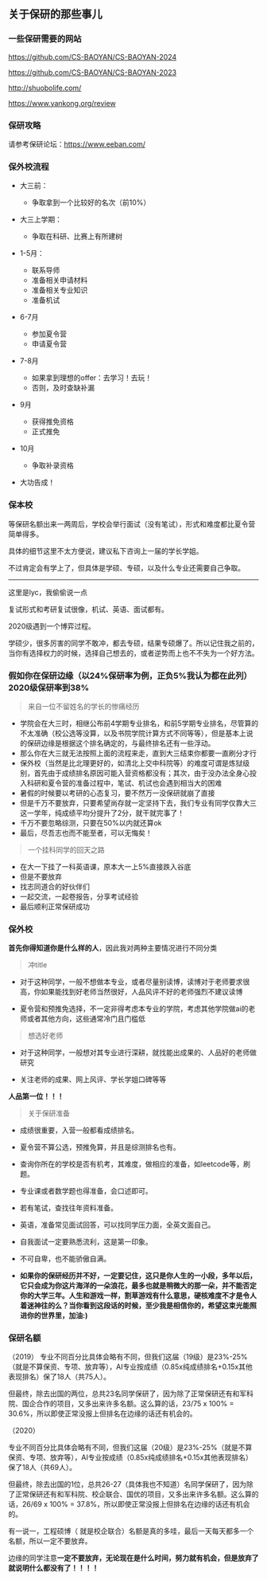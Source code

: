 ## 关于保研的那些事儿

### 一些保研需要的网站

https://github.com/CS-BAOYAN/CS-BAOYAN-2024

https://github.com/CS-BAOYAN/CS-BAOYAN-2023

http://shuobolife.com/

https://www.yankong.org/review

### 保研攻略

请参考保研论坛：https://www.eeban.com/

### 保外校流程

- 大三前：
  - 争取拿到一个比较好的名次（前10%）

- 大三上学期：
  - 争取在科研、比赛上有所建树

- 1-5月：
  - 联系导师
  - 准备相关申请材料
  - 准备相关专业知识
  - 准备机试

- 6-7月
  - 参加夏令营
  - 申请夏令营

- 7-8月
  - 如果拿到理想的offer：去学习！去玩！
  - 否则，及时查缺补漏

- 9月
  - 获得推免资格
  - 正式推免

- 10月
  - 争取补录资格
- 大功告成！

### 保本校

等保研名额出来一两周后，学校会举行面试（没有笔试），形式和难度都比夏令营简单得多。

具体的细节这里不太方便说，建议私下咨询上一届的学长学姐。

不过肯定会有学上了，但具体是学硕、专硕，以及什么专业还需要自己争取。

-------

这里是lyc，我偷偷说一点

复试形式和考研复试很像，机试、英语、面试都有。

2020级遇到一个博弈过程。

学硕少，很多厉害的同学不敢冲，都去专硕，结果专硕爆了。所以记住我之前的，当你有选择权力的时候，选择自己想去的，或者逆势而上也不不失为一个好方法。

### 假如你在保研边缘（以24%保研率为例，正负5%我认为都在此列）2020级保研率到38%

> 来自一位不留姓名的学长的惨痛经历

- 学院会在大三时，相继公布前4学期专业排名，和前5学期专业排名，尽管算的不太准确（校公选等没算，以及书院学院计算方式不同等等），但是基本上说的保研边缘是根据这个排名确定的，与最终排名还有一些浮动。
- 那么你在大三就无法按照上面的流程来走，直到大三结束你都要一直刷分才行
- 保外校（当然是比北理更好的，如清北上交中科院等）的难度可谓是炼狱级别，首先由于成绩排名原因可能入营资格都没有；其次，由于没办法全身心投入科研和夏令营的准备过程中，笔试、机试也会遇到相当大的困难
- 暑假的时候要以考研的心态复习，要不然万一没保研就崩了直接
- 但是千万不要放弃，只要希望尚存就一定坚持下去，我们专业有同学仅靠大三这一学年，纯成绩平均分提升了2分，就干就完事了！
- 千万不要忽略综测，只要在50%以内就还算ok
- 最后，尽吾志也而不能至者，可以无悔矣！

> 一个挂科同学的回天之路

- 在大一下挂了一科英语课，原本大一上5%直接跌入谷底
- 但是不要放弃
- 找志同道合的好伙伴们
- 一起交流，一起卷报告，分享考试经验
- 最后顺利正常保研成功


### 保外校

**首先你得知道你是什么样的人**，因此我对两种主要情况进行不同分类

> 冲title

- 对于这种同学，一般不想做本专业，或者尽量别读博，读博对于老师要求很高，你如果能找到好老师当然很好，人品风评不好的老师强烈不建议读博

- 夏令营和预推免选择，不一定非得考虑本专业的学院，考虑其他学院做ai的老师或者其他方向，这些通常冷门且门槛低

> 想选好老师

- 对于这种同学，一般想对其专业进行深耕，就找能出成果的、人品好的老师做研究

- 关注老师的成果、网上风评、学长学姐口碑等等

**人品第一位！！！**

> 关于保研准备

- 成绩很重要，入营一般都看成绩排名。

- 夏令营不算公选，预推免算，并且是综测排名也有。

- 查询你所在的学校是否有机考，其难度，做相应的准备，如leetcode等，刷题。

- 专业课或者数学题也得准备，会口述即可。

- 若有笔试，查找往年资料准备。

- 英语，准备常见面试回答，可以找同学压力面，全英文面自己。

- 自我面试一定要熟悉流利，这是第一印象。

- 不可自卑，也不能骄傲自满。

- **如果你的保研经历并不好，一定要记住，这只是你人生的一小段，多年以后，它只会成为你这片海洋的一朵浪花，最多也就是稍微大的那一朵，并不能否定你的大学三年。人生和游戏一样，割草游戏有什么意思，硬核难度不才是令人着迷神往的么？当你看到这段话的时候，至少我是相信你的，希望这束光能照进你的世界里，加油:)**

### 保研名额

（2019）
专业不同百分比具体会略有不同，但我们这届（19级）是23%-25%（就是不算保资、专项、放弃等），AI专业按成绩（0.85x纯成绩排名+0.15x其他表现排名）保了18人（共75人）。

但最终，除去出国的两位，总共23名同学保研了，因为除了正常保研还有和军科院、国企合作的项目，又多出来许多名额。这么算的话，23/75 x 100% = 30.6%，所以即使正常没报上但排名在边缘的话还有机会的。

（2020）

专业不同百分比具体会略有不同，但我们这届（20级）是23%-25%（就是不算保资、专项、放弃等），AI专业按成绩（0.85x纯成绩排名+0.15x其他表现排名）保了18人（共69人）。

但最终，除去出国的1位，总共26-27（具体我也不知道）名同学保研了，因为除了正常保研还有和军科院、校企联合、国优的项目，又多出来许多名额。这么算的话，26/69 x 100% = 37.8%，所以即使正常没报上但排名在边缘的话还有机会的。

有一说一，工程硕博（ 就是校企联合）名额是真的多哇，最后一天每天都多一个名额，所以一定不要放弃。

边缘的同学注意**一定不要放弃，无论现在是什么时间，努力就有机会，但是放弃了就说明什么都没有了！！！！**
